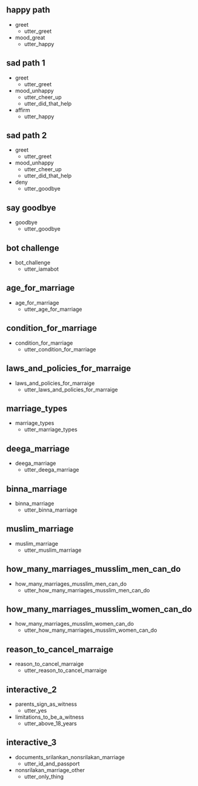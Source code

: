 ## happy path
* greet
  - utter_greet
* mood_great
  - utter_happy

## sad path 1
* greet
  - utter_greet
* mood_unhappy
  - utter_cheer_up
  - utter_did_that_help
* affirm
  - utter_happy

## sad path 2
* greet
  - utter_greet
* mood_unhappy
  - utter_cheer_up
  - utter_did_that_help
* deny
  - utter_goodbye

## say goodbye
* goodbye
  - utter_goodbye

## bot challenge
* bot_challenge
  - utter_iamabot

## age_for_marriage
* age_for_marriage
  - utter_age_for_marriage

## condition_for_marriage
* condition_for_marriage
  - utter_condition_for_marriage

## laws_and_policies_for_marraige
* laws_and_policies_for_marraige
  - utter_laws_and_policies_for_marraige

## marriage_types
* marriage_types
  - utter_marriage_types

## deega_marriage
* deega_marriage
  - utter_deega_marriage

## binna_marriage
* binna_marriage
  - utter_binna_marriage

## muslim_marriage
* muslim_marriage
  - utter_muslim_marriage

## how_many_marriages_musslim_men_can_do
* how_many_marriages_musslim_men_can_do
  - utter_how_many_marriages_musslim_men_can_do

## how_many_marriages_musslim_women_can_do
* how_many_marriages_musslim_women_can_do
  - utter_how_many_marriages_musslim_women_can_do

## reason_to_cancel_marraige
* reason_to_cancel_marraige
  - utter_reason_to_cancel_marraige

## interactive_2
* parents_sign_as_witness
  - utter_yes
* limitations_to_be_a_witness
  - utter_above_18_years

## interactive_3
* documents_srilankan_nonsrilakan_marriage
  - utter_id_and_passport
* nonsrilakan_marriage_other
  - utter_only_thing